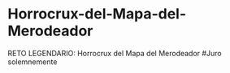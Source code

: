 # Horrocrux-del-Mapa-del-Merodeador
RETO LEGENDARIO: Horrocrux del Mapa del Merodeador
#Juro solemnemente


